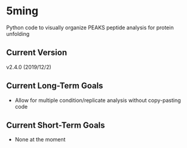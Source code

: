 # 5ming
Python code to visually organize PEAKS peptide analysis for protein unfolding

## Current Version
v2.4.0 (2019/12/2)

## Current Long-Term Goals
- Allow for multiple condition/replicate analysis without copy-pasting code

## Current Short-Term Goals
- None at the moment
